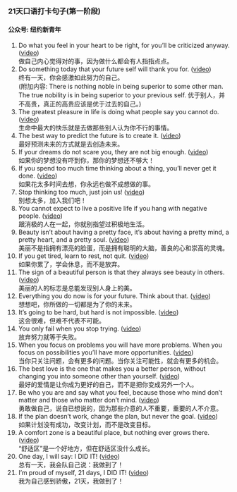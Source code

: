 ### 21天口语打卡句子(第一阶段)
#### 公众号: 纽约新青年
1. Do what you feel in your heart to be right, for you’ll be criticized anyway. ([video](https://mp.weixin.qq.com/s?__biz=MjM5MjAzMzM4MA==&mid=503634287&idx=1&sn=7a10846b40dcbb8e250604aaa3667a4e))  
做自己内心觉得对的事，因为做什么都会有人指指点点。
2.	Do something today that your future self will thank you for. ([video](https://mp.weixin.qq.com/s?__biz=MjM5MjAzMzM4MA==&mid=503634378&idx=1&sn=d15f0667668e106c38aaa7149496392d))  
终有一天，你会感激如此努力的自己。  
(附加内容: There is nothing noble in being superior to some other man. The true nobility is in being superior to your previous self. 优于别人，并不高贵，真正的高贵应该是优于过去的自己。)
3.	The greatest pleasure in life is doing what people say you cannot do. ([video](https://mp.weixin.qq.com/s?__biz=MjM5MjAzMzM4MA==&mid=503634439&idx=1&sn=b02ed72b38d61a0b70fba959feb1a9a2))  
生命中最大的快乐就是去做那些别人认为你不行的事情。
4. The best way to predict the future is to create it. ([video](https://mp.weixin.qq.com/s?__biz=MjM5MjAzMzM4MA==&mid=503634463&idx=1&sn=e505e75b229b68d256550b4e39d1dbd7))  
最好预测未来的方式就是去创造未来。
5.	If your dreams do not scare you, they are not big enough. ([video](https://mp.weixin.qq.com/s?__biz=MjM5MjAzMzM4MA==&mid=503634537&idx=1&sn=cadf3094bc61ea79c4a8c8a778fa05d7))  
如果你的梦想没有吓到你，那你的梦想还不够大！
6.	If you spend too much time thinking about a thing, you’ll never get it done. ([video](https://mp.weixin.qq.com/s?__biz=MjM5MjAzMzM4MA==&mid=503634583&idx=1&sn=338d1b3110339ac13ea5c2015fc9c175))  
如果花太多时间去想，你永远也做不成想做的事。
7.	Stop thinking too much, just join us! ([video](https://mp.weixin.qq.com/s?__biz=MjM5MjAzMzM4MA==&mid=503634595&idx=1&sn=47f97c31f387d171cfaabff214025f80))  
别想太多，加入我们吧！
8.	You cannot expect to live a positive life if you hang with negative people. ([video](https://mp.weixin.qq.com/s?__biz=MjM5MjAzMzM4MA==&mid=503634623&idx=1&sn=544708dcb686084c7d5730016ebd2cf9))  
跟消极的人在一起，你就别指望过积极地生活。
9.	Beauty isn’t about having a pretty face, it’s about having a pretty mind, a pretty heart, and a pretty soul. ([video](https://mp.weixin.qq.com/s?__biz=MjM5MjAzMzM4MA==&mid=503634700&idx=1&sn=3189f9a150d89f79c5f28f23ba43f9c8))  
美丽不是指拥有漂亮的脸蛋，而是拥有聪明的大脑，善良的心和崇高的灵魂。
10.	If you get tired, learn to rest, not quit. ([video](https://mp.weixin.qq.com/s?__biz=MjM5MjAzMzM4MA==&mid=503634752&idx=1&sn=3f496f3a0a6ccdf2734853da941cbf74))  
如果你累了，学会休息，而不是放弃。
11.	The sign of a beautiful person is that they always see beauty in others. ([video](https://mp.weixin.qq.com/s?__biz=MjM5MjAzMzM4MA==&mid=503634794&idx=1&sn=b18e7f0fdb4bdc39263f9167fac51719))  
美丽的人的标志是总能发现别人身上的美。
12.	Everything you do now is for your future. Think about that. ([video](https://mp.weixin.qq.com/s?__biz=MjM5MjAzMzM4MA==&mid=503634830&idx=1&sn=31ada711433ba76854ccec14a9b34675))  
想想吧，你所做的一切都是为了你的未来。
13.	It’s going to be hard, but hard is not impossible. ([video](https://mp.weixin.qq.com/s?__biz=MjM5MjAzMzM4MA==&mid=503634856&idx=1&sn=8ed04ff4883b22257ecd760caaefae1b))  
这会很难，但难不代表不可能。
14.	You only fail when you stop trying. ([video](https://mp.weixin.qq.com/s?__biz=MjM5MjAzMzM4MA==&mid=503634890&idx=1&sn=a6e9dc16082d6514912ff805236084fb))  
放弃努力就等于失败。
15.	When you focus on problems you will have more problems. When you focus on possibilities you’ll have more opportunities. ([video](https://mp.weixin.qq.com/s?__biz=MjM5MjAzMzM4MA==&mid=503634915&idx=1&sn=3a9a1d7eb8ce3e968545eb3c9fab4f52))  
当你只关注问题，会有更多的问题。当你关注可能性，就会有更多的机会。
16.	The best love is the one that makes you a better person, without changing you into someone other than yourself. ([video](https://mp.weixin.qq.com/s?__biz=MjM5MjAzMzM4MA==&mid=503634956&idx=1&sn=22d54691c8008edb33d587b48bcd0726))  
最好的爱情是让你成为更好的自己，而不是把你变成另外一个人。
17.	Be who you are and say what you feel, because those who mind don’t matter and those who matter don’t mind. ([video](https://mp.weixin.qq.com/s?__biz=MjM5MjAzMzM4MA==&mid=503634983&idx=1&sn=448352d103ac4b889e7f1516ac590e42))  
勇敢做自己，说自已想说的，因为那些介意的人不重要，重要的人不介意。
18.	If the plan doesn’t work, change the plan, but never the goal. ([video](https://mp.weixin.qq.com/s?__biz=MjM5MjAzMzM4MA==&mid=503635003&idx=1&sn=34a0f02af40ec7d7bd645d7c2c4e186f))  
如果计划没有成功，改变计划，而不是改变目标。
19.	A comfort zone is a beautiful place, but nothing ever grows there. ([video](https://mp.weixin.qq.com/s?__biz=MjM5MjAzMzM4MA==&mid=503635031&idx=1&sn=487606457689f1d73395adb90991c881))  
“舒适区”是一个好地方，但在舒适区没什么成长。
20.	One day, I will say: I DID IT! ([video](https://mp.weixin.qq.com/s?__biz=MjM5MjAzMzM4MA==&mid=503635062&idx=1&sn=6f99479010a334ab5609c52c46e73f6e))  
总有一天，我会队自己说：我做到了！
21.	I’m proud of myself, 21 days, I DID IT! ([video](https://mp.weixin.qq.com/s?__biz=MjM5MjAzMzM4MA==&mid=503635089&idx=1&sn=7772a61705dc4c049ca89ddced13eda1))  
我为自己感到骄傲，21天，我做到了！
